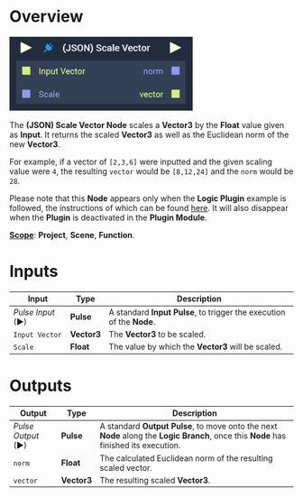 # Overview

![The (JSON) Scale Vector Node.](../../.gitbook/assets/jsonscalevector.png)

The **(JSON) Scale Vector Node** scales a **Vector3** by the **Float** value given as **Input**. It returns the scaled **Vector3** as well as the Euclidean norm of the new **Vector3**. 

For example, if a vector of `[2,3,6]` were inputted and the given scaling value were `4`, the resulting `vector` would be `[8,12,24]` and the `norm` would be `28`. 

Please note that this **Node** appears only when the **Logic Plugin** example is followed, the instructions of which can be found [here](../plugins/README.md#example). It will also disappear when the **Plugin** is deactivated in the **Plugin Module**.


[**Scope**](../overview.md#scopes): **Project**, **Scene**, **Function**.

# Inputs

|Input|Type|Description|
|---|---|---|
|*Pulse Input* (►)|**Pulse**|A standard **Input Pulse**, to trigger the execution of the **Node**.|
|`Input Vector`|**Vector3**|The **Vector3** to be scaled.|
|`Scale`|**Float**|The value by which the **Vector3** will be scaled.|

# Outputs

|Output|Type|Description|
|---|---|---|
|*Pulse Output* (►)|**Pulse**|A standard **Output Pulse**, to move onto the next **Node** along the **Logic Branch**, once this **Node** has finished its execution.|
|`norm`|**Float**|The calculated Euclidean norm of the resulting scaled vector.|
|`vector`|**Vector3**|The resulting scaled **Vector3**.|











